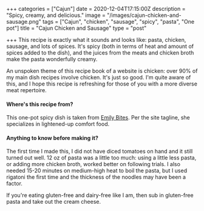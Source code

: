 +++
categories = ["Cajun"]
date = 2020-12-04T17:15:00Z
description = "Spicy, creamy, and delicious."
image = "/images/cajun-chicken-and-sausage.png"
tags = ["Cajun", "chicken", "sausage", "spicy", "pasta", "One pot"]
title = "Cajun Chicken and Sausage"
type = "post"

+++
This recipe is exactly what it sounds and looks like: pasta, chicken, sausage, and lots of spices. It's spicy (both in terms of heat and amount of spices added to the dish), and the juices from the meats and chicken broth make the pasta wonderfully creamy.

An unspoken theme of this recipe book of a website is chicken: over 90% of my main dish recipes involve chicken. It's just so good. I'm quite aware of this, and I hope this recipe is refreshing for those of you with a more diverse meat repertoire.

#### Where's this recipe from?

This one-pot spicy dish is taken from [Emily Bites](). Per the site tagline, she specializes in lightened-up comfort food.

#### Anything to know before making it?

The first time I made this, I did not have diced tomatoes on hand and it still turned out well. 12 oz of pasta was a little too much: using a little less pasta, or adding more chicken broth, worked better on following trials. I also needed 15-20 minutes on medium-high heat to boil the pasta, but I used rigatoni the first time and the thickness of the noodles may have been a factor.

If you're eating gluten-free and dairy-free like I am, then sub in gluten-free pasta and take out the cream cheese.